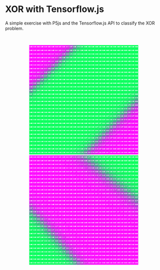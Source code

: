 # XOR with Tensorflow.js

A simple exercise with P5js and the Tensorflow.js API to classify the XOR problem.

</br>
<p align="center">
  <img src="images/screenShot-01.png" width="350px"/>
  <img src="images/screenShot-02.png" width="350px"/>
</p>
